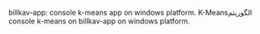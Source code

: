 billkav-app: console k-means app on windows platform.
K-Meansالگوریتم 
console k-means on billkav-app on windows platform.
